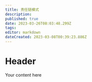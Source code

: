 ```yaml
---
title: 责任链模式
description: 
published: true
date: 2023-03-26T08:03:48.299Z
tags: 
editor: markdown
dateCreated: 2023-03-08T00:39:23.886Z
---
```


# Header
Your content here